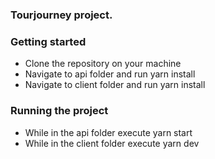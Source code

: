 ### Tourjourney project.


### Getting started
- Clone the repository on your machine
- Navigate to api folder and run yarn install
- Navigate to client folder and run yarn install

### Running the project

- While in the api folder execute yarn start
- While in the client folder execute yarn dev


